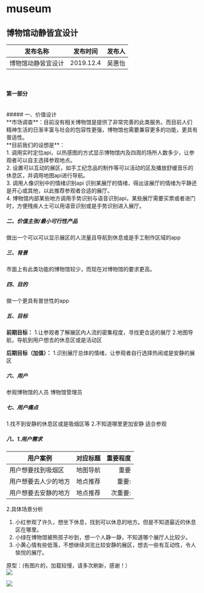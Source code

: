 # museum
## 博物馆动静皆宜设计

发布名称|发布时间|发布人
---|:--:|---:
博物馆动静皆宜设计|2019.12.4|吴惠怡
<br> 

#### 第一部分
<br> 
##### 一、价值设计 <br> 
**市场调查**：目前没有相关博物馆是提供了非常完善的此类服务。而目前人们精神生活的日渐丰富与社会的包容性更强，博物馆也需要兼容更多的功能，更具有普适性。
<br>
**目前我们的设想是**：<br>
1. 调用实时定位api，以热感图的方式显示博物馆内及四周的场所人数多少，让参观者可以自主选择参观地点。<br> 
2. 设置可以互动的展区，如手工纪念品的制作等可以活动的区及播放舒缓音乐的休息区，并调用地图api进行导航。<br> 
3. 调用人像识别中的情绪识别api 识别某展厅的情绪，得出该展厅的情绪为平静还是开心或其他，以此推荐参观者合适的展厅。<br> 
4. 博物馆内部某些地方调用手势识别与语音识别api，某些展厅需要买票或者进门时，方便残疾人士可以用语音识别或是手势识别进入展厅。<br> 

##### 二、价值主张/最小可行性产品
做出一个可以可以显示展区的人流量且导航到休息或是手工制作区域的app

##### 三、背景
市面上有此类功能的博物馆较少，而现在对博物馆的要求更高。

##### 四、目的
做一个更具有普世性的app
##### 五、目标
**前期目标：**
1.让参观者了解展区内人流的密集程度，寻找更合适的展厅
2.地图导航，导航到用户想去的休息区或是活动区

**后期目标（加值）：**
1.识别展厅总体的情绪，让参观者自行选择热闹或是安静的展区
##### 六、用户
参观博物馆的人员 博物馆管理员
##### 七、用户痛点
1.找不到安静的休息区或是吸烟区等
2.不知道哪里更加安静 适合参观
##### 八、1.用户需求
用户案例|对应标题|重要程度
---|:--:|---:
用户想要找到吸烟区|地图导航|重要
用户想要去人少的地方|地点推荐|重要:
用户想要去安静的地方|地点推荐|次重要:

2.具体场景分析<br>
1. 小红参观了许久，想坐下休息，找到可以休息的地方。但是不知道最近的休息区在哪里。
2. 小绿在博物馆被熊孩子吵到，想一个人静一静，不知道哪个展厅人比较少。
3. 小黄心情有些低落，不想继续浏览比较安静的展区，想去一些有互动性，令人愉悦的展厅。

原型：(有图片的，加载较慢，请多次刷新，感谢！）<br>
![](https://upload-images.jianshu.io/upload_images/9540329-b4a64d9e07c26a97.png?imageMogr2/auto-orient/strip%7CimageView2/2/w/1240)

![](https://upload-images.jianshu.io/upload_images/9540329-e7b87eeef3c5f598.png?imageMogr2/auto-orient/strip%7CimageView2/2/w/1240)

